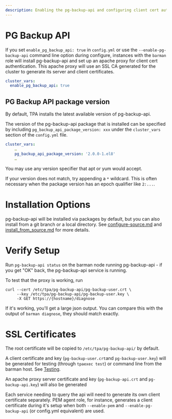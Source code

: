 ```yaml
---
description: Enabling the pg-backup-api and configuring client cert authentication.
---
```


# PG Backup API

If you set `enable_pg_backup_api: true` in `config.yml` or use the
`--enable-pg-backup-api` command line option during configure, instances
with the `barman` role will install pg-backup-api and set up an
apache proxy for client cert authentication. This apache proxy will use
an SSL CA generated for the cluster to generate its server and client
certificates.

```yaml
cluster_vars:
  enable_pg_backup_api: true
```

## PG Backup API package version

By default, TPA installs the latest available version of pg-backup-api.

The version of the pg-backup-api package that is installed can be specified 
by including `pg_backup_api_package_version: xxx` under the `cluster_vars` 
section of the `config.yml` file.

```yaml
cluster_vars:
    …
    pg_backup_api_package_version: '2.0.0-1.el8'
    …
```

You may use any version specifier that apt or yum would accept.

If your version does not match, try appending a `*` wildcard. This
is often necessary when the package version has an epoch qualifier
like `2:...`.


# Installation Options

pg-backup-api will be installed via packages by default, but you can
also install from a git branch or a local directory. See
[configure-source.md](configure-source.md) and
[install_from_source.md](install_from_source.md) for more details.

# Verify Setup

Run `pg-backup-api status` on the barman node running pg-backup-api - if
you get "OK" back, the pg-backup-api service is running.

To test that the proxy is working, run

```shell
curl --cert /etc/tpa/pg-backup-api/pg-backup-user.crt \
     --key /etc/tpa/pg-backup-api/pg-backup-user.key \
     -X GET https://{hostname}/diagnose
```

If it's working, you'll get a large json output. You can compare this
with the output of `barman diagnose`, they should match exactly.

# SSL Certificates

The root certificate will be copied to
`/etc/tpa/pg-backup-api/` by default.

A client certificate and key (`pg-backup-user.crt`and
`pg-backup-user.key`) will be generated for testing (through
`tpaexec test`) or command line from the barman host. See
[Testing](tpaexec-test).

An apache proxy server certificate and key (`pg-backup-api.crt` and
`pg-backup-api.key`) will also be generated

Each service needing to query the api will need to generate its own
client certificate separately. PEM agent role, for instance, generates a
client certificate during it's setup when both `--enable-pem` and
`--enable-pg-backup-api` (or config.yml equivalent) are used.
